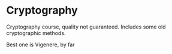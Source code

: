 # Cryptography

Cryptography course, quality not guaranteed. Includes some old cryptographic methods.

Best one is Vigenere, by far
